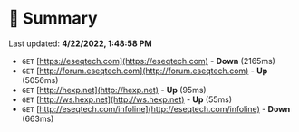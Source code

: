 # 📖 Summary
Last updated: **4/22/2022, 1:48:58 PM**

- `GET` [https://eseqtech.com](https://eseqtech.com) - **Down** (2165ms)
- `GET` [http://forum.eseqtech.com](http://forum.eseqtech.com) - **Up** (5056ms)
- `GET` [http://hexp.net](http://hexp.net) - **Up** (95ms)
- `GET` [http://ws.hexp.net](http://ws.hexp.net) - **Up** (55ms)
- `GET` [http://eseqtech.com/infoline](http://eseqtech.com/infoline) - **Down** (663ms)
